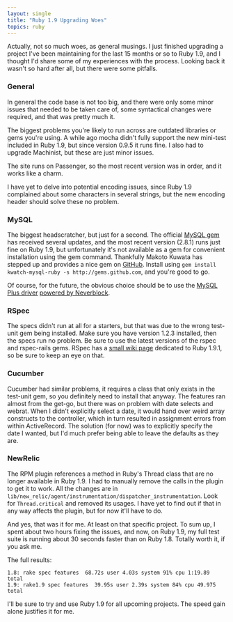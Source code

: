 ```yaml
---
layout: single
title: "Ruby 1.9 Upgrading Woes"
topics: ruby
---
```

Actually, not so much woes, as general musings. I just finished upgrading a project I've been maintaining for the last 15 months or so to Ruby 1.9, and I thought I'd share some of my experiences with the process. Looking back it wasn't so hard after all, but there were some pitfalls.

### General

In general the code base is not too big, and there were only some minor issues that needed to be taken care of, some syntactical changes were required, and that was pretty much it.

The biggest problems you're likely to run across are outdated libraries or gems you're using. A while ago mocha didn't fully support the new mini-test included in Ruby 1.9, but since version 0.9.5 it runs fine. I also had to upgrade Machinist, but these are just minor issues.

The site runs on Passenger, so the most recent version was in order, and it works like a charm.

I have yet to delve into potential encoding issues, since Ruby 1.9 complained about some characters in several strings, but the new encoding header should solve these no problem.

### MySQL

The biggest headscratcher, but just for a second. The official [MySQL gem](http://www.tmtm.org/en/mysql/ruby/) has received several updates, and the most recent version (2.8.1) runs just fine on Ruby 1.9, but unfortunately it's not available as a gem for convenient installation using the gem command. Thankfully Makoto Kuwata has stepped up and provides a nice gem on [GitHub](http://github.com/kwatch/mysql-ruby/tree/master). Install using `gem install kwatch-mysql-ruby -s http://gems.github.com`, and you're good to go.

Of course, for the future, the obvious choice should be to use the [MySQL Plus driver](http://github.com/espace/mysqlplus/tree/master) [powered by Neverblock](http://www.espace.com.eg/neverblock/blog/2008/08/28/neverblock-mysql-support/).

### RSpec

The specs didn't run at all for a starters, but that was due to the wrong test-unit gem being installed. Make sure you have version 1.2.3 installed, then the specs run no problem. Be sure to use the latest versions of the rspec and rspec-rails gems. RSpec has a [small wiki page](http://wiki.github.com/dchelimsky/rspec/ruby-191) dedicated to Ruby 1.9.1, so be sure to keep an eye on that.

### Cucumber

Cucumber had similar problems, it requires a class that only exists in the test-unit gem, so you definitely need to install that anyway. The features ran almost from the get-go, but there was on problem with date selects and webrat. When I didn't explicitly select a date, it would hand over weird array constructs to the controller, which in turn resulted in assignment errors from within ActiveRecord. The solution (for now) was to explicitly specify the date I wanted, but I'd much prefer being able to leave the defaults as they are.

### NewRelic

The RPM plugin references a method in Ruby's Thread class that are no longer available in Ruby 1.9. I had to manually remove the calls in the plugin to get it to work. All the changes are in `lib/new_relic/agent/instrumentation/dispatcher_instrumentation`. Look for `Thread.critical` and removed its usages. I have yet to find out if that in any way affects the plugin, but for now it'll have to do.

And yes, that was it for me. At least on that specific project. To sum up, I spent about two hours fixing the issues, and now, on Ruby 1.9, my full test suite is running about 30 seconds faster than on Ruby 1.8. Totally worth it, if you ask me.

The full results:

    1.8: rake spec features  68.72s user 4.03s system 91% cpu 1:19.89 total
    1.9: rake1.9 spec features  39.95s user 2.39s system 84% cpu 49.975 total

I'll be sure to try and use Ruby 1.9 for all upcoming projects. The speed gain alone justifies it for me.